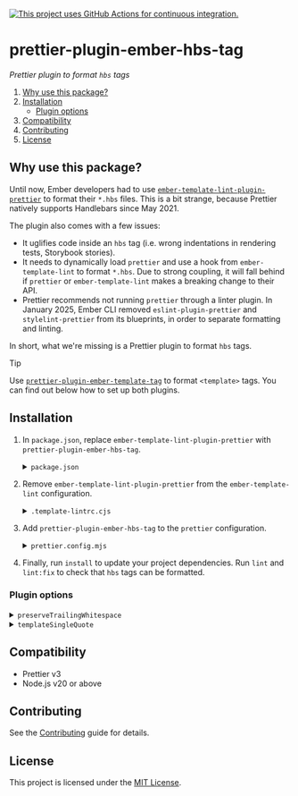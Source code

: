 [![This project uses GitHub Actions for continuous integration.](https://github.com/ijlee2/prettier-plugin-ember-hbs-tag/actions/workflows/ci.yml/badge.svg)](https://github.com/ijlee2/prettier-plugin-ember-hbs-tag/actions/workflows/ci.yml)

# prettier-plugin-ember-hbs-tag

_Prettier plugin to format `hbs` tags_

1. [Why use this package?](#why-use-this-package)
1. [Installation](#installation)
    - [Plugin options](#plugin-options)
1. [Compatibility](#compatibility)
1. [Contributing](#contributing)
1. [License](#license)


## Why use this package?

Until now, Ember developers had to use [`ember-template-lint-plugin-prettier`](https://github.com/ember-template-lint/ember-template-lint-plugin-prettier) to format their `*.hbs` files. This is a bit strange, because Prettier natively supports Handlebars since May 2021.

The plugin also comes with a few issues:

- It uglifies code inside an `hbs` tag (i.e. wrong indentations in rendering tests, Storybook stories).
- It needs to dynamically load `prettier` and use a hook from `ember-template-lint` to format `*.hbs`. Due to strong coupling, it will fall behind if `prettier` or `ember-template-lint` makes a breaking change to their API.
- Prettier recommends not running `prettier` through a linter plugin. In January 2025, Ember CLI removed `eslint-plugin-prettier` and `stylelint-prettier` from its blueprints, in order to separate formatting and linting.

In short, what we're missing is a Prettier plugin to format `hbs` tags.

> [!TIP]
> 
> Use [`prettier-plugin-ember-template-tag`](https://github.com/ember-tooling/prettier-plugin-ember-template-tag/) to format `<template>` tags. You can find out below how to set up both plugins.


## Installation

1. In `package.json`, replace `ember-template-lint-plugin-prettier` with `prettier-plugin-ember-hbs-tag`.

    <details>

    <summary><code>package.json</code></summary>

    `eslint-plugin-prettier` and `stylelint-prettier` are assumed to have been removed already. For more details, please see [my blog post](https://crunchingnumbers.live/2025/06/01/its-time-to-separate-lint-and-format/).

    ```diff
    {
      "devDependencies": {
        "ember-template-lint": "...",
    -     "ember-template-lint-plugin-prettier": "...",
        "prettier": "...",
    +     "prettier-plugin-ember-hbs-tag": "...",
        "prettier-plugin-ember-template-tag": "..."
      }
    }
    ```

    </details>

1. Remove `ember-template-lint-plugin-prettier` from the `ember-template-lint` configuration.

    <details>

    <summary><code>.template-lintrc.cjs</code></summary>

    ```diff
    'use strict';

    module.exports = {
    -   plugins: ['ember-template-lint-plugin-prettier'],
    -   extends: ['recommended', 'ember-template-lint-plugin-prettier:recommended'],
    -   overrides: [
    -     {
    -       files: ['**/*.{gjs,gts}'],
    -       rules: {
    -         prettier: 'off',
    -       },
    -     },
    -     {
    -       files: ['tests/**/*-test.{js,ts}'],
    -       rules: {
    -         prettier: 'off',
    -       },
    -     },
    -   ],
    +   extends: ['recommended'],
    };
    ```

    </details>

1. Add `prettier-plugin-ember-hbs-tag` to the `prettier` configuration.

    <details>

    <summary><code>prettier.config.mjs</code></summary>

    Prettier's default parser for `*.{js,ts}` is `'babel'`. To format `*.{js,ts}` with an `hbs` tag, set the parser to `'ember-hbs-tag'`.

    ```js
    export default {
      plugins: [
        'prettier-plugin-ember-hbs-tag',
        'prettier-plugin-ember-template-tag',
      ],
      overrides: [
        {
          files: ['*.{cjs,cts,js,mjs,mts,ts}'],
          options: {
            singleQuote: true,
          },
        },
        {
          files: ['tests/**/*-test.{js,ts}'],
          options: {
            parser: 'ember-hbs-tag',
            singleQuote: true,
            templateSingleQuote: false,
          },
        },
        {
          files: ['*.{gjs,gts}'],
          options: {
            singleQuote: true,
            templateSingleQuote: false,
          },
        },
        {
          files: ['*.hbs'],
          options: {
            printWidth: 64,
            singleQuote: false,
          },
        },
      ],
    };
    ```

    </details>

1. Finally, run `install` to update your project dependencies. Run `lint` and `lint:fix` to check that `hbs` tags can be formatted.


### Plugin options

<details>

<summary><code>preserveTrailingWhitespace</code></summary>

By default, the plugin aims for prettiness.

If you need the trailing whitespace to remain unchanged (e.g. in tests), set `preserveTrailingWhitespace` to `true`.

```diff
/* prettier.config.mjs */
export default {
  overrides: [
    {
      files: ['tests/**/*-test.{js,ts}'],
      options: {
        parser: 'ember-hbs-tag',
+         preserveTrailingWhitespace: true,
      },
    },
  ],
};
```

</details>

<details>

<summary><code>templateSingleQuote</code></summary>

By default, Prettier uses single quotes in `*.{js,ts}`, and the plugin uses the global value of `singleQuote` to decide whether to use single or double quotes in templates.

However, you will most likely want double quotes for templates. So set `templateSingleQuote` to `false`, just like you did it for `prettier-plugin-ember-template-tag`.

```diff
/* prettier.config.mjs */
export default {
  overrides: [
    {
      files: ['tests/**/*-test.{js,ts}'],
      options: {
        parser: 'ember-hbs-tag',
+         templateSingleQuote: false,
      },
    },
  ],
};
```

</details>


## Compatibility

- Prettier v3
- Node.js v20 or above


## Contributing

See the [Contributing](CONTRIBUTING.md) guide for details.


## License

This project is licensed under the [MIT License](LICENSE.md).
